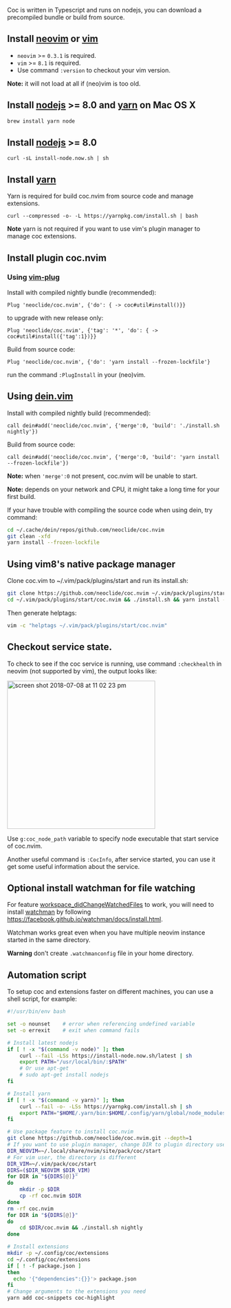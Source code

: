 Coc is written in Typescript and runs on nodejs, you can download a precompiled bundle or build from source.

## Install [neovim](https://github.com/neovim/neovim/releases/) or [vim](https://github.com/vim/vim) 

* `neovim` >= `0.3.1` is required.
* `vim` >= `8.1` is required.
* Use command `:version` to checkout your vim version.

**Note:** it will not load at all if (neo)vim is too old.

## Install [nodejs](https://nodejs.org/) >= 8.0 and [yarn](https://yarnpkg.com/) on Mac OS X
```bash
brew install yarn node
```

## Install [nodejs](https://nodejs.org/) >= 8.0

```
curl -sL install-node.now.sh | sh
```

## Install [yarn](https://yarnpkg.com/)

Yarn is required for build coc.nvim from source code and manage extensions.

```
curl --compressed -o- -L https://yarnpkg.com/install.sh | bash
```

**Note** yarn is not required if you want to use vim's plugin manager to manage coc extensions.

## Install plugin coc.nvim

### Using [vim-plug](https://github.com/junegunn/vim-plug)

Install with compiled nightly bundle (recommended):

``` vim
Plug 'neoclide/coc.nvim', {'do': { -> coc#util#install()}}
```
to upgrade with new release only:

``` vim
Plug 'neoclide/coc.nvim', {'tag': '*', 'do': { -> coc#util#install({'tag':1})}}
```

Build from source code:

``` vim
Plug 'neoclide/coc.nvim', {'do': 'yarn install --frozen-lockfile'}
```

run the command `:PlugInstall` in your (neo)vim.

## Using [dein.vim](https://github.com/Shougo/dein.vim)

Install with compiled nightly build (recommended):

``` vim
call dein#add('neoclide/coc.nvim', {'merge':0, 'build': './install.sh nightly'})
```

Build from source code:

``` vim
call dein#add('neoclide/coc.nvim', {'merge':0, 'build': 'yarn install --frozen-lockfile'})
```

**Note:** when `'merge':0` not present, coc.nvim will be unable to start. 

**Note:** depends on your network and CPU, it might take a long time for your first build. 

If your have trouble with compiling the source code when using dein, try command:

``` sh
cd ~/.cache/dein/repos/github.com/neoclide/coc.nvim
git clean -xfd
yarn install --frozen-lockfile
```
## Using vim8's native package manager

Clone coc.vim to ~/.vim/pack/plugins/start and run its install.sh:

```sh
git clone https://github.com/neoclide/coc.nvim ~/.vim/pack/plugins/start/coc.nvim
cd ~/.vim/pack/plugins/start/coc.nvim && ./install.sh && yarn install --frozen-lockfile
```

Then generate helptags:
```sh
vim -c "helptags ~/.vim/pack/plugins/start/coc.nvim"
```

## Checkout service state.

To check to see if the coc service is running, use command `:checkhealth` in neovim (not supported by vim), the output looks like:

<img width="344" alt="screen shot 2018-07-08 at 11 02 23 pm" src="https://user-images.githubusercontent.com/251450/42421117-001a81ee-8303-11e8-929a-91da4ac9feea.png">

Use `g:coc_node_path` variable to specify node executable that start service of coc.nvim.

Another useful command is `:CocInfo`, after service started, you can use it get some useful information about the service.

## Optional install watchman for file watching

For feature [workspace_didChangeWatchedFiles](https://microsoft.github.io/language-server-protocol/specification#workspace_didChangeWatchedFiles) to work, you will need to install [watchman](https://facebook.github.io/watchman) by following https://facebook.github.io/watchman/docs/install.html.

Watchman works great even when you have multiple neovim instance started in the same directory.

**Warning** don't create `.watchmanconfig` file in your home directory.

## Automation script

To setup coc and extensions faster on different machines, you can use a shell script, for example:

``` sh
#!/usr/bin/env bash

set -o nounset    # error when referencing undefined variable
set -o errexit    # exit when command fails

# Install latest nodejs
if [ ! -x "$(command -v node)" ]; then
    curl --fail -LSs https://install-node.now.sh/latest | sh
    export PATH="/usr/local/bin/:$PATH"
    # Or use apt-get
    # sudo apt-get install nodejs
fi

# Install yarn
if [ ! -x "$(command -v yarn)" ]; then
    curl --fail -o- -LSs https://yarnpkg.com/install.sh | sh
    export PATH="$HOME/.yarn/bin:$HOME/.config/yarn/global/node_modules/.bin:$PATH"
fi

# Use package feature to install coc.nvim
git clone https://github.com/neoclide/coc.nvim.git --depth=1
# If you want to use plugin manager, change DIR to plugin directory used by that manager.
DIR_NEOVIM=~/.local/share/nvim/site/pack/coc/start
# For vim user, the directory is different
DIR_VIM=~/.vim/pack/coc/start
DIRS=($DIR_NEOVIM $DIR_VIM)
for DIR in "${DIRS[@]}"
do
    mkdir -p $DIR
    cp -rf coc.nvim $DIR
done
rm -rf coc.nvim
for DIR in "${DIRS[@]}"
do
    cd $DIR/coc.nvim && ./install.sh nightly
done

# Install extensions
mkdir -p ~/.config/coc/extensions
cd ~/.config/coc/extensions
if [ ! -f package.json ]
then
  echo '{"dependencies":{}}'> package.json
fi
# Change arguments to the extensions you need
yarn add coc-snippets coc-highlight
```